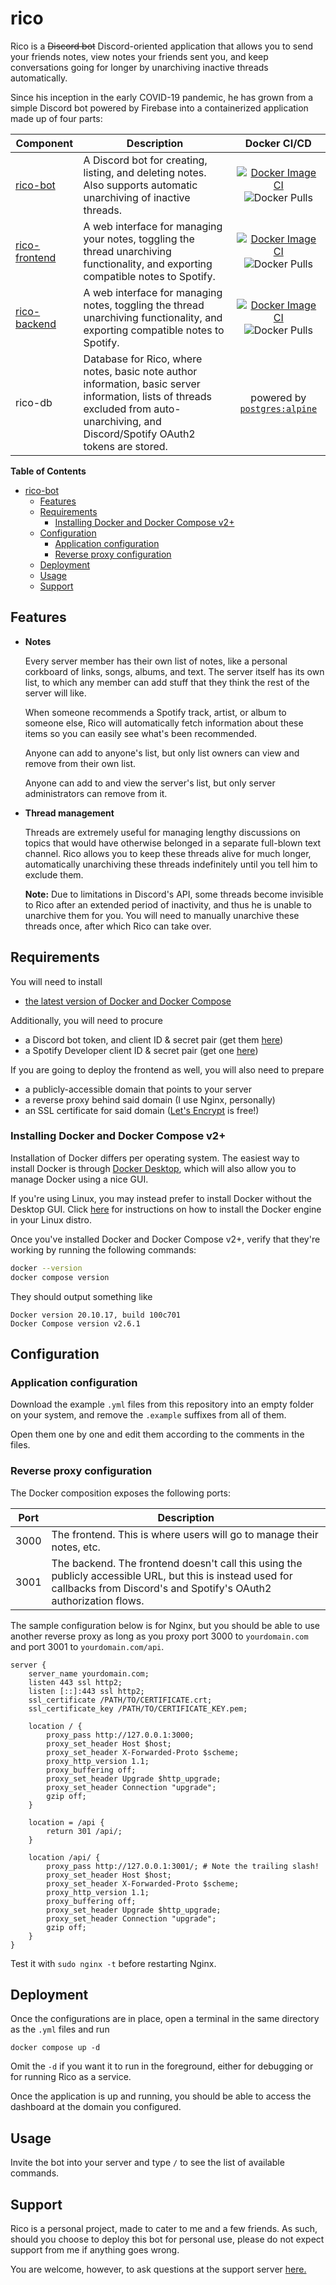 # rico

Rico is a ~~Discord bot~~ Discord-oriented application that allows you to send your friends notes, view notes your friends sent you, and keep conversations going for longer by unarchiving inactive threads automatically.

Since his inception in the early COVID-19 pandemic, he has grown from a simple Discord bot powered by Firebase into a containerized application made up of four parts:

|Component|Description|Docker CI/CD|
| ------- | --------- |:---------:|
|[rico-bot](https://github.com/jareddantis-bots/rico-bot)|A Discord bot for creating, listing, and deleting notes. Also supports automatic unarchiving of inactive threads.|[![Docker Image CI](https://github.com/jareddantis-bots/rico-bot/actions/workflows/build-and-push.yml/badge.svg)](https://github.com/jareddantis-bots/rico-bot/actions/workflows/build-and-push.yml) ![Docker Pulls](https://img.shields.io/docker/pulls/jareddantis/rico-bot)|
|[rico-frontend](https://github.com/jareddantis-bots/rico-frontend)|A web interface for managing your notes, toggling the thread unarchiving functionality, and exporting compatible notes to Spotify.|[![Docker Image CI](https://github.com/jareddantis-bots/rico-frontend/actions/workflows/build-and-push.yml/badge.svg)](https://github.com/jareddantis-bots/rico-frontend/actions/workflows/build-and-push.yml) ![Docker Pulls](https://img.shields.io/docker/pulls/jareddantis/rico-frontend)|
|[rico-backend](https://github.com/jareddantis-bots/rico-backend)|A web interface for managing notes, toggling the thread unarchiving functionality, and exporting compatible notes to Spotify.|[![Docker Image CI](https://github.com/jareddantis-bots/rico-backend/actions/workflows/build-and-push.yml/badge.svg)](https://github.com/jareddantis-bots/rico-backend/actions/workflows/build-and-push.yml) ![Docker Pulls](https://img.shields.io/docker/pulls/jareddantis/rico-backend)|
|rico-db|Database for Rico, where notes, basic note author information, basic server information, lists of threads excluded from auto-unarchiving, and Discord/Spotify OAuth2 tokens are stored.|powered by [`postgres:alpine`](https://hub.docker.com/_/postgres)|

**Table of Contents**

- [rico-bot](#rico-bot)
  - [Features](#features)
  - [Requirements](#requirements)
    - [Installing Docker and Docker Compose v2+](#installing-docker-and-docker-compose-v2)
  - [Configuration](#configuration)
    - [Application configuration](#application-configuration)
    - [Reverse proxy configuration](#reverse-proxy-configuration)
  - [Deployment](#deployment)
  - [Usage](#usage)
  - [Support](#support)

## Features

- **Notes**
  
  Every server member has their own list of notes, like a personal corkboard of links, songs, albums, and text. The server itself has its own list, to which any member can add stuff that they think the rest of the server will like.

  When someone recommends a Spotify track, artist, or album to someone else, Rico will automatically fetch information about these items so you can easily see what's been recommended.

  Anyone can add to anyone's list, but only list owners can view and remove from their own list.
  
  Anyone can add to and view the server's list, but only server administrators can remove from it.

- **Thread management**

  Threads are extremely useful for managing lengthy discussions on topics that would have otherwise belonged in a separate full-blown text channel. Rico allows you to keep these threads alive for much longer, automatically unarchiving these threads indefinitely until you tell him to exclude them.

  **Note:** Due to limitations in Discord's API, some threads become invisible to Rico after an extended period of inactivity, and thus he is unable to unarchive them for you. You will need to manually unarchive these threads once, after which Rico can take over.

## Requirements

You will need to install

* [the latest version of Docker and Docker Compose](#installing-docker-and-docker-compose-v2)

Additionally, you will need to procure

* a Discord bot token, and client ID & secret pair (get them [here](https://discord.com/developers/applications))
* a Spotify Developer client ID & secret pair (get one [here](https://developer.spotify.com/dashboard/))

If you are going to deploy the frontend as well, you will also need to prepare

* a publicly-accessible domain that points to your server
* a reverse proxy behind said domain (I use Nginx, personally)
* an SSL certificate for said domain ([Let's Encrypt](https://letsencrypt.org) is free!)

### Installing Docker and Docker Compose v2+

Installation of Docker differs per operating system. The easiest way to install Docker is through [Docker Desktop](https://docs.docker.com/desktop/install/windows-install/), which will also allow you to manage Docker using a nice GUI.

If you're using Linux, you may instead prefer to install Docker without the Desktop GUI. Click [here](https://docs.docker.com/engine/install/#server) for instructions on how to install the Docker engine in your Linux distro.

Once you've installed Docker and Docker Compose v2+, verify that they're working by running the following commands:

```bash
docker --version
docker compose version
```

They should output something like

```
Docker version 20.10.17, build 100c701
Docker Compose version v2.6.1
```

## Configuration

### Application configuration

Download the example `.yml` files from this repository into an empty folder on your system, and remove the `.example` suffixes from all of them.

Open them one by one and edit them according to the comments in the files.

### Reverse proxy configuration

The Docker composition exposes the following ports:

|Port|Description|
|----|----------|
|3000|The frontend. This is where users will go to manage their notes, etc.|
|3001|The backend. The frontend doesn't call this using the publicly accessible URL, but this is instead used for callbacks from Discord's and Spotify's OAuth2 authorization flows.|

The sample configuration below is for Nginx, but you should be able to use another reverse proxy as long as you proxy port 3000 to `yourdomain.com` and port 3001 to `yourdomain.com/api`.

```
server {
    server_name yourdomain.com;
    listen 443 ssl http2;
    listen [::]:443 ssl http2;
    ssl_certificate /PATH/TO/CERTIFICATE.crt;
    ssl_certificate_key /PATH/TO/CERTIFICATE_KEY.pem;

    location / {
        proxy_pass http://127.0.0.1:3000;
        proxy_set_header Host $host;
        proxy_set_header X-Forwarded-Proto $scheme;
        proxy_http_version 1.1;
        proxy_buffering off;
        proxy_set_header Upgrade $http_upgrade;
        proxy_set_header Connection "upgrade";
        gzip off;
    }

    location = /api {
        return 301 /api/;
    }

    location /api/ {
        proxy_pass http://127.0.0.1:3001/; # Note the trailing slash!
        proxy_set_header Host $host;
        proxy_set_header X-Forwarded-Proto $scheme;
        proxy_http_version 1.1;
        proxy_buffering off;
        proxy_set_header Upgrade $http_upgrade;
        proxy_set_header Connection "upgrade";
        gzip off;
    }
}
```

Test it with `sudo nginx -t` before restarting Nginx.

## Deployment

Once the configurations are in place, open a terminal in the same directory as the `.yml` files and run

```
docker compose up -d
```

Omit the `-d` if you want it to run in the foreground, either for debugging or for running Rico as a service.

Once the application is up and running, you should be able to access the dashboard at the domain you configured.

## Usage

Invite the bot into your server and type `/` to see the list of available commands.

## Support

Rico is a personal project, made to cater to me and a few friends. As such, should you choose to deploy this bot for personal use, please do not expect support from me if anything goes wrong.

You are welcome, however, to ask questions at the support server [here.](https://discord.gg/njtK9G6QRG)
